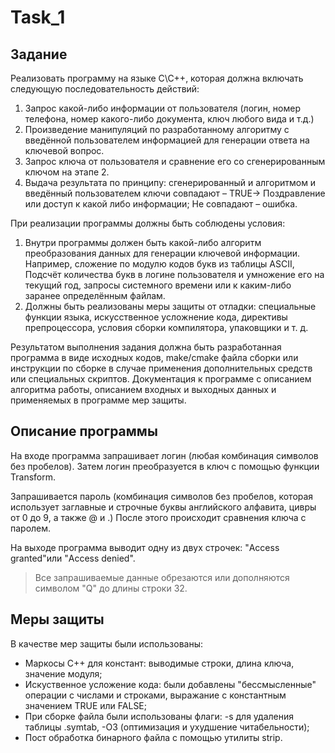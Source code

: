 # Task_1

## Задание
Реализовать программу на языке C\C++, которая должна включать
следующую последовательность действий:
1. Запрос какой-либо информации от пользователя (логин, номер телефона, номер какого-либо документа, ключ любого вида и т.д.)
2. Произведение манипуляций по разработанному алгоритму с введённой пользователем информацией для генерации ответа на ключевой вопрос.
3. Запрос ключа от пользователя и сравнение его со сгенерированным ключом на этапе 2.
4. Выдача результата по принципу: сгенерированный и алгоритмом и введённый пользователем ключи совпадают – TRUE-> Поздравление или доступ к какой либо информации; Не совпадают – ошибка.

При реализации программы должны быть соблюдены условия:
1. Внутри программы должен быть какой-либо алгоритм преобразования данных для генерации ключевой информации. Например, сложение по модулю кодов букв из таблицы ASCII, Подсчёт количества букв в логине пользователя и умножение его на текущий год, запросы системного времени или к каким-либо заранее определённым файлам.
2. Должны быть реализованы меры защиты от отладки: специальные функции языка, искусственное усложнение кода, директивы препроцессора, условия сборки компилятора, упаковщики и т. д.

Результатом выполнения задания должна быть разработанная программа в виде исходных кодов, make/cmake файла сборки или инструкции по сборке в случае применения дополнительных средств или специальных скриптов. Документация к программе с описанием алгоритма работы, описанием входных и выходных данных и применяемых в программе мер защиты.

## Описание программы
На входе программа запрашивает логин (любая комбинация символов без пробелов). Затем логин преобразуется в ключ с помощью функции Transform.

Запрашивается пароль (комбинация символов без пробелов, которая использует заглавные и строчные буквы английского алфавита, цивры от 0 до 9, а также @ и .)
После этого происходит сравнения ключа с паролем.

На выходе программа выводит одну из двух строчек: "Access granted"или "Access denied".

>Все запрашиваемые данные обрезаются или дополняются символом "Q" до длины строки 32.

## Меры защиты
В качестве мер защиты были использованы: 
* Маркосы C++ для констант: выводимые строки, длина ключа, значение модуля;
* Искуственное усложение кода: были добавлены "бессмысленные" операции с числами и строками, выражание с константным значением TRUE или FALSE;
* При сборке файла были использованы флаги: -s для удаления таблицы .symtab, -O3 (оптимизация и ухудшение читабельности);
* Пост обработка бинарного файла с помощью утилиты strip.
